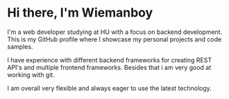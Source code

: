 # Hi there, I'm Wiemanboy

I'm a web developer studying at HU with a focus on backend development. This is my GitHub profile where I showcase my personal projects and code samples.

I have experience with different backend frameworks for creating REST API's and multiple frontend frameworks. Besides that i am very good at working with git.

I am overall very flexible and always eager to use the latest technology.

